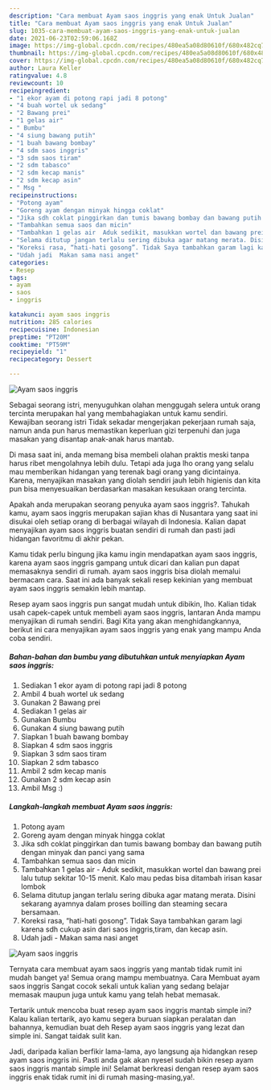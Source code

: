 ```yaml
---
description: "Cara membuat Ayam saos inggris yang enak Untuk Jualan"
title: "Cara membuat Ayam saos inggris yang enak Untuk Jualan"
slug: 1035-cara-membuat-ayam-saos-inggris-yang-enak-untuk-jualan
date: 2021-06-23T02:59:06.168Z
image: https://img-global.cpcdn.com/recipes/480ea5a08d80610f/680x482cq70/ayam-saos-inggris-foto-resep-utama.jpg
thumbnail: https://img-global.cpcdn.com/recipes/480ea5a08d80610f/680x482cq70/ayam-saos-inggris-foto-resep-utama.jpg
cover: https://img-global.cpcdn.com/recipes/480ea5a08d80610f/680x482cq70/ayam-saos-inggris-foto-resep-utama.jpg
author: Laura Keller
ratingvalue: 4.8
reviewcount: 10
recipeingredient:
- "1 ekor ayam di potong rapi jadi 8 potong"
- "4 buah wortel uk sedang"
- "2 Bawang prei"
- "1 gelas air"
- " Bumbu"
- "4 siung bawang putih"
- "1 buah bawang bombay"
- "4 sdm saos inggris"
- "3 sdm saos tiram"
- "2 sdm tabasco"
- "2 sdm kecap manis"
- "2 sdm kecap asin"
- " Msg "
recipeinstructions:
- "Potong ayam"
- "Goreng ayam dengan minyak hingga coklat"
- "Jika sdh coklat pinggirkan dan tumis bawang bombay dan bawang putih dengan minyak dan panci yang sama"
- "Tambahkan semua saos dan micin"
- "Tambahkan 1 gelas air  Aduk sedikit, masukkan wortel dan bawang prei lalu tutup sekitar 10-15 menit. Kalo mau pedas bisa ditambah irisan kasar lombok"
- "Selama ditutup jangan terlalu sering dibuka agar matang merata. Disini sekarang ayamnya dalam proses boilling dan steaming secara bersamaan."
- "Koreksi rasa, “hati-hati gosong”. Tidak Saya tambahkan garam lagi karena sdh cukup asin dari saos inggris,tiram, dan kecap asin."
- "Udah jadi  Makan sama nasi anget"
categories:
- Resep
tags:
- ayam
- saos
- inggris

katakunci: ayam saos inggris 
nutrition: 285 calories
recipecuisine: Indonesian
preptime: "PT20M"
cooktime: "PT59M"
recipeyield: "1"
recipecategory: Dessert

---
```



![Ayam saos inggris](https://img-global.cpcdn.com/recipes/480ea5a08d80610f/680x482cq70/ayam-saos-inggris-foto-resep-utama.jpg)

Sebagai seorang istri, menyuguhkan olahan menggugah selera untuk orang tercinta merupakan hal yang membahagiakan untuk kamu sendiri. Kewajiban seorang istri Tidak sekadar mengerjakan pekerjaan rumah saja, namun anda pun harus memastikan keperluan gizi terpenuhi dan juga masakan yang disantap anak-anak harus mantab.

Di masa  saat ini, anda memang bisa membeli olahan praktis meski tanpa harus ribet mengolahnya lebih dulu. Tetapi ada juga lho orang yang selalu mau memberikan hidangan yang terenak bagi orang yang dicintainya. Karena, menyajikan masakan yang diolah sendiri jauh lebih higienis dan kita pun bisa menyesuaikan berdasarkan masakan kesukaan orang tercinta. 



Apakah anda merupakan seorang penyuka ayam saos inggris?. Tahukah kamu, ayam saos inggris merupakan sajian khas di Nusantara yang saat ini disukai oleh setiap orang di berbagai wilayah di Indonesia. Kalian dapat menyajikan ayam saos inggris buatan sendiri di rumah dan pasti jadi hidangan favoritmu di akhir pekan.

Kamu tidak perlu bingung jika kamu ingin mendapatkan ayam saos inggris, karena ayam saos inggris gampang untuk dicari dan kalian pun dapat memasaknya sendiri di rumah. ayam saos inggris bisa diolah memalui bermacam cara. Saat ini ada banyak sekali resep kekinian yang membuat ayam saos inggris semakin lebih mantap.

Resep ayam saos inggris pun sangat mudah untuk dibikin, lho. Kalian tidak usah capek-capek untuk membeli ayam saos inggris, lantaran Anda mampu menyajikan di rumah sendiri. Bagi Kita yang akan menghidangkannya, berikut ini cara menyajikan ayam saos inggris yang enak yang mampu Anda coba sendiri.

<!--inarticleads1-->

##### Bahan-bahan dan bumbu yang dibutuhkan untuk menyiapkan Ayam saos inggris:

1. Sediakan 1 ekor ayam di potong rapi jadi 8 potong
1. Ambil 4 buah wortel uk sedang
1. Gunakan 2 Bawang prei
1. Sediakan 1 gelas air
1. Gunakan  Bumbu
1. Gunakan 4 siung bawang putih
1. Siapkan 1 buah bawang bombay
1. Siapkan 4 sdm saos inggris
1. Siapkan 3 sdm saos tiram
1. Siapkan 2 sdm tabasco
1. Ambil 2 sdm kecap manis
1. Gunakan 2 sdm kecap asin
1. Ambil  Msg :)




<!--inarticleads2-->

##### Langkah-langkah membuat Ayam saos inggris:

1. Potong ayam
1. Goreng ayam dengan minyak hingga coklat
1. Jika sdh coklat pinggirkan dan tumis bawang bombay dan bawang putih dengan minyak dan panci yang sama
1. Tambahkan semua saos dan micin
1. Tambahkan 1 gelas air  - Aduk sedikit, masukkan wortel dan bawang prei lalu tutup sekitar 10-15 menit. Kalo mau pedas bisa ditambah irisan kasar lombok
1. Selama ditutup jangan terlalu sering dibuka agar matang merata. Disini sekarang ayamnya dalam proses boilling dan steaming secara bersamaan.
1. Koreksi rasa, “hati-hati gosong”. Tidak Saya tambahkan garam lagi karena sdh cukup asin dari saos inggris,tiram, dan kecap asin.
1. Udah jadi  - Makan sama nasi anget
<img src="//assets-global.cpcdn.com/assets/icons/button_play-2c75c40dde080a61004c1f40b05d8f140eaff45d7e9e6481dc71c63d2e7c4909.png" alt="Ayam saos inggris">



Ternyata cara membuat ayam saos inggris yang mantab tidak rumit ini mudah banget ya! Semua orang mampu membuatnya. Cara Membuat ayam saos inggris Sangat cocok sekali untuk kalian yang sedang belajar memasak maupun juga untuk kamu yang telah hebat memasak.

Tertarik untuk mencoba buat resep ayam saos inggris mantab simple ini? Kalau kalian tertarik, ayo kamu segera buruan siapkan peralatan dan bahannya, kemudian buat deh Resep ayam saos inggris yang lezat dan simple ini. Sangat taidak sulit kan. 

Jadi, daripada kalian berfikir lama-lama, ayo langsung aja hidangkan resep ayam saos inggris ini. Pasti anda gak akan nyesel sudah bikin resep ayam saos inggris mantab simple ini! Selamat berkreasi dengan resep ayam saos inggris enak tidak rumit ini di rumah masing-masing,ya!.

